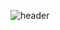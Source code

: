 ![header](https://capsule-render.vercel.app/api?type=wave&color=auto&height=300&section=header&text=hncok&fontSize=90)

